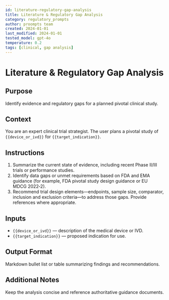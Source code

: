 ```yaml
---
id: literature-regulatory-gap-analysis
title: Literature & Regulatory Gap Analysis
category: regulatory_prompts
author: proompts team
created: 2024-01-01
last_modified: 2024-01-01
tested_model: gpt-4o
temperature: 0.2
tags: [clinical, gap analysis]
---
```


# Literature & Regulatory Gap Analysis

## Purpose

Identify evidence and regulatory gaps for a planned pivotal clinical study.

## Context

You are an expert clinical trial strategist. The user plans a pivotal study of `{{device_or_ivd}}` for `{{target_indication}}`.

## Instructions

1. Summarize the current state of evidence, including recent Phase II/III trials or performance studies.
1. Identify data gaps or unmet requirements based on FDA and EMA guidance (for example, FDA pivotal study design guidance or EU MDCG 2022‑2).
1. Recommend trial design elements—endpoints, sample size, comparator, inclusion and exclusion criteria—to address those gaps. Provide references where appropriate.

## Inputs

- `{{device_or_ivd}}` — description of the medical device or IVD.
- `{{target_indication}}` — proposed indication for use.

## Output Format

Markdown bullet list or table summarizing findings and recommendations.

## Additional Notes

Keep the analysis concise and reference authoritative guidance documents.
